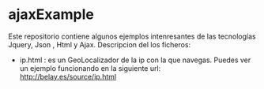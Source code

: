 ajaxExample
===========
Este repositorio contiene algunos ejemplos intenresantes de las tecnologías Jquery, Json , Html y Ajax.
Descripcion del los ficheros:
* ip.html : es un GeoLocalizador de la ip con la que navegas. Puedes ver un ejemplo funcionando en la siguiente url: http://belay.es/source/ip.html
